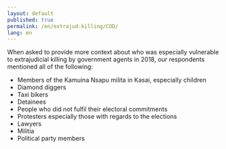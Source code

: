 ```yaml
---
layout: default
published: true
permalink: /en/extrajud-killing/COD/
lang: en
---
```


When asked to provide more context about who was especially vulnerable to extrajudicial killing by government agents in 2018, our respondents mentioned all of the following:
-	Members of the Kamuina Nsapu milita in Kasai, especially children
-	Diamond diggers
-	Taxi bikers
-	Detainees
-	People who did not fulfil their electoral commitments
-	Protesters especially those with regards to the elections 
-	Lawyers
-	Militia
-	Political party members

